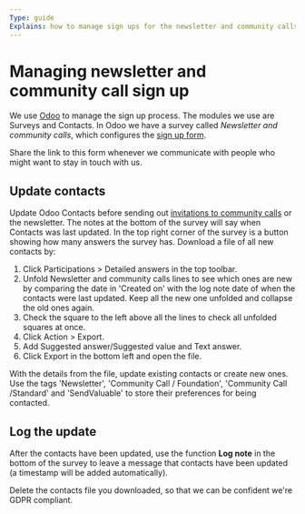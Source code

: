 ```yaml
---
Type: guide
Explains: how to manage sign ups for the newsletter and community calls
---
```


# Managing newsletter and community call sign up

We use [Odoo](../tool-management/odoo.md) to manage the sign up process. The modules we use are Surveys and Contacts. In Odoo we have a survey called *Newsletter and community calls*, which configures the [sign up form](https://odoo.publiccode.net/survey/start/594b9243-c7e5-4bc1-8714-35137c971842).

Share the link to this form whenever we communicate with people who might want to stay in touch with us.

## Update contacts

Update Odoo Contacts before sending out [invitations to community calls](../standard-maintenance/preparing-community-call.md) or the newsletter.
The notes at the bottom of the survey will say when Contacts was last updated.
In the top right corner of the survey is a button showing how many answers the survey has.
Download a file of all new contacts by:

1. Click Participations > Detailed answers in the top toolbar.
2. Unfold Newsletter and community calls lines to see which ones are new by comparing the date in 'Created on' with the log note date of when the contacts were last updated. Keep all the new one unfolded and collapse the old ones again.
3. Check the square to the left above all the lines to check all unfolded squares at once.
4. Click Action > Export.
5. Add Suggested answer/Suggested value and Text answer.
6. Click Export in the bottom left and open the file.

With the details from the file, update existing contacts or create new ones.
Use the tags 'Newsletter', 'Community Call / Foundation', 'Community Call /Standard' and 'SendValuable' to store their preferences for being contacted.

## Log the update

After the contacts have been updated, use the function **Log note** in the bottom of the survey to leave a message that contacts have been updated (a timestamp will be added automatically).

Delete the contacts file you downloaded, so that we can be confident we're GDPR compliant.
